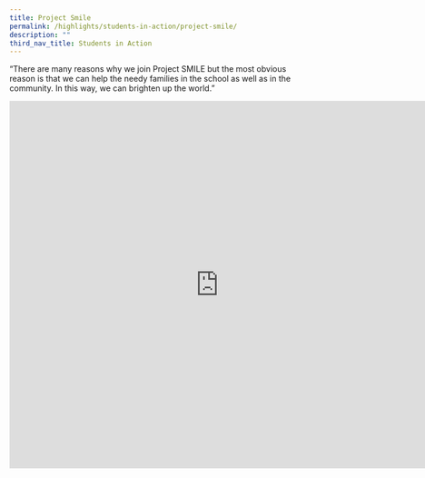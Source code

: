```yaml
---
title: Project Smile
permalink: /highlights/students-in-action/project-smile/
description: ""
third_nav_title: Students in Action
---
```

“There are many reasons why we join Project SMILE but the most obvious reason is that we can help the needy families in the school as well as in the community. In this way, we can brighten up the world.”

<iframe width="736" height="647" src="https://www.youtube.com/embed/ZbY-MlzeaOk" title="Project SMILE at LHPS 2021 updated" frameborder="0" allow="accelerometer; autoplay; clipboard-write; encrypted-media; gyroscope; picture-in-picture" allowfullscreen></iframe>